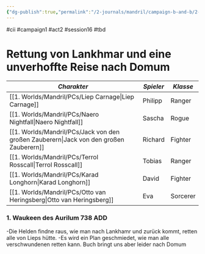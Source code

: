 ```yaml
---
{"dg-publish":true,"permalink":"/2-journals/mandril/campaign-b-and-b/2-act/2023-11-02/"}
---
```


#cii #campaign1 #act2 #session16 #tbd 

# Rettung von Lankhmar und eine unverhoffte Reise nach Domum

| *Charakter* | *Spieler* | *Klasse* |
| ----------- | ----------- | ----------- |
| [[1. Worlds/Mandril/PCs/Liep Carnage\|Liep Carnage]] | Philipp | Ranger |
| [[1. Worlds/Mandril/PCs/Naero Nightfall\|Naero Nightfall]] | Sascha | Rogue |
| [[1. Worlds/Mandril/PCs/Jack von den großen Zauberern\|Jack von den großen Zauberern]] | Richard | Fighter |
| [[1. Worlds/Mandril/PCs/Terrol Rosscall\|Terrol Rosscall]] | Tobias | Ranger |
| [[1. Worlds/Mandril/PCs/Karad Longhorn\|Karad Longhorn]] | David | Fighter |
| [[1. Worlds/Mandril/PCs/Otto van Heringsberg\|Otto van Heringsberg]] | Eva | Sorcerer |

### 1. Waukeen des Aurilum 738 ADD

-Die Helden findne raus, wie man nach Lankhamr und zurück kommt, retten alle von Lieps hütte.
-Es wird ein Plan geschmiedet, wie man alle verschwundenen retten kann. Buch bringt uns aber leider nach Domum